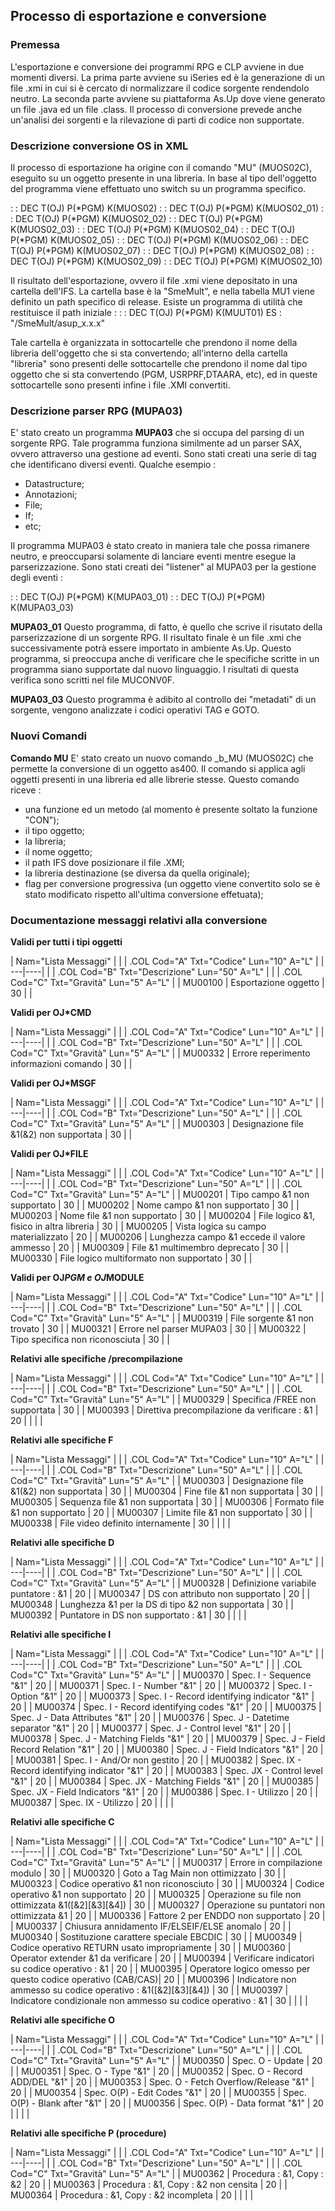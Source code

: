 ## Processo di esportazione e conversione

### Premessa
L'esportazione e conversione dei programmi RPG e CLP avviene in due momenti diversi.
La prima parte avviene su iSeries ed è la generazione di un file .xmi in cui si è
cercato di normalizzare il codice sorgente rendendolo neutro.
La seconda parte avviene su piattaforma As.Up dove viene generato un file .java ed un file .class.
Il processo di conversione prevede anche un'analisi dei sorgenti e la rilevazione di parti di codice non supportate.

### Descrizione conversione OS in XML
Il processo di esportazione ha origine con il comando "MU" (MUOS02C), eseguito su un oggetto presente in una libreria.
In base al tipo dell'oggetto del programma viene effettuato uno switch su un programma specifico.

 :  : DEC T(OJ)  P(*PGM) K(MUOS02)
 :  : DEC T(OJ)  P(*PGM) K(MUOS02_01)
 :  : DEC T(OJ)  P(*PGM) K(MUOS02_02)
 :  : DEC T(OJ)  P(*PGM) K(MUOS02_03)
 :  : DEC T(OJ)  P(*PGM) K(MUOS02_04)
 :  : DEC T(OJ)  P(*PGM) K(MUOS02_05)
 :  : DEC T(OJ)  P(*PGM) K(MUOS02_06)
 :  : DEC T(OJ)  P(*PGM) K(MUOS02_07)
 :  : DEC T(OJ)  P(*PGM) K(MUOS02_08)
 :  : DEC T(OJ)  P(*PGM) K(MUOS02_09)
 :  : DEC T(OJ)  P(*PGM) K(MUOS02_10)

Il risultato dell'esportazione, ovvero il file .xmi viene depositato in una cartella dell'IFS.
La cartella base è la "SmeMult", e nella tabella MU1 viene definito un path specifico di release.
Esiste un programma di utilità che restituisce il path iniziale : 
  :  : DEC T(OJ)  P(*PGM) K(MUUT01)
ES :  "/SmeMult/asup_x.x.x"

Tale cartella è organizzata in sottocartelle che prendono il nome della libreria dell'oggetto che si sta convertendo;
all'interno della cartella "libreria" sono presenti delle sottocartelle che prendono il nome dal tipo oggetto che si sta convertendo (PGM, USRPRF,DTAARA, etc),
ed in queste sottocartelle sono presenti infine i file .XMI convertiti.

### Descrizione parser RPG (MUPA03)
E' stato creato un programma __MUPA03__ che si occupa del parsing di un sorgente RPG.
Tale programma funziona similmente ad un parser SAX, ovvero attraverso una gestione ad eventi.
Sono stati creati una serie di tag che identificano diversi eventi.
Qualche esempio : 
* Datastructure;
* Annotazioni;
* File;
* If;
* etc;

Il programma MUPA03 è stato creato in maniera tale che possa rimanere neutro,
e preoccuparsi solamente di lanciare eventi mentre esegue la parserizzazione.
Sono stati creati dei "listener" al MUPA03 per la gestione degli eventi : 

 :  : DEC T(OJ)  P(*PGM) K(MUPA03_01)
 :  : DEC T(OJ)  P(*PGM) K(MUPA03_03)

__MUPA03_01__
Questo programma, di fatto, è quello che scrive il risutato della parserizzazione di un sorgente RPG.
Il risultato finale è un file .xmi che successivamente potrà essere importato in ambiente As.Up.
Questo programma, si preoccupa anche di verificare che le specifiche scritte in un programma siano supportate dal nuovo linguaggio.
I risultati di questa verifica sono scritti nel file MUCONV0F.

__MUPA03_03__
Questo programma è adibito al controllo dei "metadati" di un sorgente, vengono analizzate i codici operativi TAG e GOTO.

### Nuovi Comandi
**Comando MU**
E' stato creato un nuovo comando _b_MU (MUOS02C) che permette la conversione di un oggetto as400.
Il comando si applica agli oggetti presenti in una libreria ed alle librerie stesse.
Questo comando riceve : 
* una funzione ed un metodo (al momento è presente soltato la funzione "CON");
* il tipo oggetto;
* la libreria;
* il nome oggetto;
* il path IFS dove posizionare il file .XMI;
* la libreria destinazione (se diversa da quella originale);
* flag per conversione progressiva (un oggetto viene convertito solo se è stato modificato rispetto all'ultima conversione effetuata);

### Documentazione messaggi relativi alla conversione
**Validi per tutti i tipi oggetti**

|  Nam="Lista Messaggi" |
| 
| .COL Cod="A" Txt="Codice" Lun="10" A="L" |
| ---|----|
| 
| .COL Cod="B" Txt="Descrizione" Lun="50" A="L" |
| 
| .COL Cod="C" Txt="Gravità" Lun="5" A="L" |
| MU00100   | Esportazione oggetto                                      | 30 |
| 


**Validi per OJ*CMD**

|  Nam="Lista Messaggi" |
| 
| .COL Cod="A" Txt="Codice" Lun="10" A="L" |
| ---|----|
| 
| .COL Cod="B" Txt="Descrizione" Lun="50" A="L" |
| 
| .COL Cod="C" Txt="Gravità" Lun="5" A="L" |
| MU00332   | Errore reperimento informazioni comando                   | 30 |
| 


**Validi per OJ*MSGF**

|  Nam="Lista Messaggi" |
| 
| .COL Cod="A" Txt="Codice" Lun="10" A="L" |
| ---|----|
| 
| .COL Cod="B" Txt="Descrizione" Lun="50" A="L" |
| 
| .COL Cod="C" Txt="Gravità" Lun="5" A="L" |
| MU00303   | Designazione file &1(&2) non supportata                   | 30 |
| 


**Validi per OJ*FILE**

|  Nam="Lista Messaggi" |
| 
| .COL Cod="A" Txt="Codice" Lun="10" A="L" |
| ---|----|
| 
| .COL Cod="B" Txt="Descrizione" Lun="50" A="L" |
| 
| .COL Cod="C" Txt="Gravità" Lun="5" A="L" |
| MU00201   | Tipo campo &1 non supportato                   | 30 |
| MU00202   | Nome campo &1 non supportato                   | 30 |
| MU00203   | Nome file &1 non supportato                    | 30 |
| MU00204   | File logico &1, fisico in altra libreria       | 30 |
| MU00205   | Vista logica su campo materializzato           | 20 |
| MU00206   | Lunghezza campo &1 eccede il valore ammesso    | 20 |
| MU00309   | File &1 multimembro deprecato    | 30 |
| MU00330   | File logico multiformato non supportato    | 30 |
| 


**Validi per OJ*PGM e OJ*MODULE**

|  Nam="Lista Messaggi" |
| 
| .COL Cod="A" Txt="Codice" Lun="10" A="L" |
| ---|----|
| 
| .COL Cod="B" Txt="Descrizione" Lun="50" A="L" |
| 
| .COL Cod="C" Txt="Gravità" Lun="5" A="L" |
| MU00319   | File sorgente &1 non trovato    | 30 |
| MU00321   | Errore nel parser MUPA03    | 30 |
| MU00322   | Tipo specifica non riconosciuta | 30 |
| 


**Relativi alle specifiche /precompilazione**

|  Nam="Lista Messaggi" |
| 
| .COL Cod="A" Txt="Codice" Lun="10" A="L" |
| ---|----|
| 
| .COL Cod="B" Txt="Descrizione" Lun="50" A="L" |
| 
| .COL Cod="C" Txt="Gravità" Lun="5" A="L" |
| MU00329   | Specifica /FREE non supportata                            | 30 |
| MU00393   | Direttiva precompilazione da verificare :  &1               | 20 |
|  |
| 


**Relativi alle specifiche F**

|  Nam="Lista Messaggi" |
| 
| .COL Cod="A" Txt="Codice" Lun="10" A="L" |
| ---|----|
| 
| .COL Cod="B" Txt="Descrizione" Lun="50" A="L" |
| 
| .COL Cod="C" Txt="Gravità" Lun="5" A="L" |
| MU00303   | Designazione file &1(&2) non supportata                   | 30 |
| MU00304   | Fine file &1 non supportata                               | 30 |
| MU00305   | Sequenza file &1 non supportata                           | 30 |
| MU00306   | Formato file &1 non supportato                            | 20 |
| MU00307   | Limite file &1 non supportato                             | 30 |
| MU00338   | File video definito internamente                          | 30 |
|  |
| 


**Relativi alle specifiche D**

|  Nam="Lista Messaggi" |
| 
| .COL Cod="A" Txt="Codice" Lun="10" A="L" |
| ---|----|
| 
| .COL Cod="B" Txt="Descrizione" Lun="50" A="L" |
| 
| .COL Cod="C" Txt="Gravità" Lun="5" A="L" |
| MU00328   | Definizione variabile puntatore :  &1                       | 20 |
| MU00347   | DS con attributo non supportato                           | 20 |
| MU00348   | Lunghezza &1 per la DS di tipo &2 non supportata          | 30 |
| MU00392   | Puntatore in DS non supportato :  &1                        | 30 |
|  |
| 


**Relativi alle specifiche I**

|  Nam="Lista Messaggi" |
| 
| .COL Cod="A" Txt="Codice" Lun="10" A="L" |
| ---|----|
| 
| .COL Cod="B" Txt="Descrizione" Lun="50" A="L" |
| 
| .COL Cod="C" Txt="Gravità" Lun="5" A="L" |
| MU00370   | Spec. I - Sequence "&1"                                   | 20 |
| MU00371   | Spec. I - Number "&1"                                     | 20 |
| MU00372   | Spec. I - Option "&1"                                     | 20 |
| MU00373   | Spec. I - Record identifying indicator "&1"               | 20 |
| MU00374   | Spec. I - Record identifying codes "&1"                   | 20 |
| MU00375   | Spec. J - Data Attributes "&1"                            | 20 |
| MU00376   | Spec. J - Datetime separator "&1"                         | 20 |
| MU00377   | Spec. J - Control level "&1"                              | 20 |
| MU00378   | Spec. J - Matching Fields "&1"                            | 20 |
| MU00379   | Spec. J - Field Record Relation "&1"                      | 20 |
| MU00380   | Spec. J - Field Indicators "&1"                           | 20 |
| MU00381   | Spec. I - And/Or non gestito                              | 20 |
| MU00382   | Spec. IX - Record identifying indicator "&1"              | 20 |
| MU00383   | Spec. JX - Control level "&1"                             | 20 |
| MU00384   | Spec. JX - Matching Fields "&1"                           | 20 |
| MU00385   | Spec. JX - Field Indicators "&1"                          | 20 |
| MU00386   | Spec. I - Utilizzo                                        | 20 |
| MU00387   | Spec. IX - Utilizzo                                       | 20 |
|  |
| 


**Relativi alle specifiche C**

|  Nam="Lista Messaggi" |
| 
| .COL Cod="A" Txt="Codice" Lun="10" A="L" |
| ---|----|
| 
| .COL Cod="B" Txt="Descrizione" Lun="50" A="L" |
| 
| .COL Cod="C" Txt="Gravità" Lun="5" A="L" |
| MU00317   | Errore in compilazione modulo                             | 30 |
| MU00320   | Goto a Tag Main non ottimizzato                           | 30 |
| MU00323   | Codice operativo &1 non riconosciuto                      | 30 |
| MU00324   | Codice operativo &1 non supportato                        | 20 |
| MU00325   | Operazione su file non ottimizzata &1([&2][&3][&4])       | 30 |
| MU00327   | Operazione su puntatori non ottimizzata &1                | 20 |
| MU00336   | Fattore 2 per ENDDO non supportato                        | 20 |
| MU00337   | Chiusura annidamento IF/ELSEIF/ELSE anomalo               | 20 |
| MU00340   | Sostituzione carattere speciale EBCDIC                    | 30 |
| MU00349   | Codice operativo RETURN usato impropriamente              | 30 |
| MU00360   | Operator extender &1 da verificare                        | 20 |
| MU00394   | Verificare indicatori su codice operativo :  &1             | 20 |
| MU00395   | Operatore logico omesso per questo codice operativo (CAB/CAS)| 20 |
| MU00396   | Indicatore non ammesso su codice operativo :  &1([&2][&3][&4]) | 30 |
| MU00397   | Indicatore condizionale non ammesso su codice operativo :  &1  | 30 |
|  |
| 


**Relativi alle specifiche O**

|  Nam="Lista Messaggi" |
| 
| .COL Cod="A" Txt="Codice" Lun="10" A="L" |
| ---|----|
| 
| .COL Cod="B" Txt="Descrizione" Lun="50" A="L" |
| 
| .COL Cod="C" Txt="Gravità" Lun="5" A="L" |
| MU00350   | Spec. O - Update                                          | 20 |
| MU00351   | Spec. O - Type "&1"                                       | 20 |
| MU00352   | Spec. O - Record ADD/DEL "&1"                             | 20 |
| MU00353   | Spec. O - Fetch Overflow/Release "&1"                     | 20 |
| MU00354   | Spec. O(P) - Edit Codes "&1"                              | 20 |
| MU00355   | Spec. O(P) - Blank after "&1"                             | 20 |
| MU00356   | Spec. O(P) - Data format "&1"                             | 20 |
|  |
| 


**Relativi alle specifiche P (procedure)**

|  Nam="Lista Messaggi" |
| 
| .COL Cod="A" Txt="Codice" Lun="10" A="L" |
| ---|----|
| 
| .COL Cod="B" Txt="Descrizione" Lun="50" A="L" |
| 
| .COL Cod="C" Txt="Gravità" Lun="5" A="L" |
| MU00362   | Procedura :  &1, Copy :  &2                                   | 20 |
| MU00363   | Procedura :  &1, Copy :  &2 non censita                       | 20 |
| MU00364   | Procedura :  &1, Copy :  &2 incompleta                        | 20 |
|  |
| 

